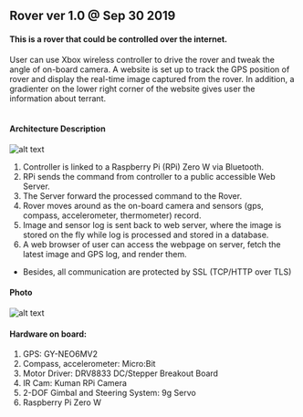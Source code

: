 ## Rover ver 1.0 @ Sep 30 2019
#### This is a rover that could be controlled over the internet.<br>
User can use Xbox wireless controller to drive the rover and tweak the angle of on-board camera. A website is set up to track the GPS position of rover and display the real-time image captured from the rover. In addition, a gradienter on the lower right corner of the website gives user the information about terrant. <br><br>
#### Architecture Description
![alt text](https://github.com/xg590/rover/blob/master/src/architecture.png "architecture")
1. Controller is linked to a Raspberry Pi (RPi) Zero W via Bluetooth.
2. RPi sends the command from controller to a public accessible Web Server.
3. The Server forward the processed command to the Rover.
4. Rover moves around as the on-board camera and sensors (gps, compass, accelerometer, thermometer) record.
5. Image and sensor log is sent back to web server, where the image is stored on the fly while log is processed and stored in a database.
6. A web browser of user can access the webpage on server, fetch the latest image and GPS log, and render them. 

* Besides, all communication are protected by SSL (TCP/HTTP over TLS)
#### Photo
![alt text](https://raw.githubusercontent.com/xg590/rover/master/demo.png "Logo Title Text 1")
#### Hardware on board:
  1. GPS: GY-NEO6MV2
  2. Compass, accelerometer: Micro:Bit 
  3. Motor Driver: DRV8833 DC/Stepper Breakout Board
  4. IR Cam: Kuman RPi Camera
  5. 2-DOF Gimbal and Steering System: 9g Servo
  6. Raspberry Pi Zero W

